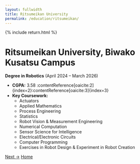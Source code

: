 ```yaml
---
layout: fullwidth
title: Ritsumeikan University
permalink: /education/ritsumeikan/
---
```


{% include return.html %}

# Ritsumeikan University, Biwako Kusatsu Campus  
**Degree in Robotics** (April 2024 – March 2026)  
- **CGPA:** 3.58 :contentReference[oaicite:2]{index=2}:contentReference[oaicite:3]{index=3}  
- **Key Coursework:**  
  - Actuators  
  - Applied Mathematics  
  - Process Engineering  
  - Statistics  
  - Robot Vision & Measurement Engineering  
  - Numerical Computation  
  - Sensor Science for Intelligence  
  - Electrical/Electronic Circuits  
  - Computer Programming  
  - Exercises in Robot Design & Experiment in Robot Creation

<footer class="page-return-footer">
  <a href="/education/kuala-lumpur/" class="btn btn-next">Next →</a>
  <a href="/"                          class="btn btn-home">Home</a>
</footer>
